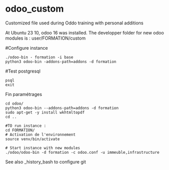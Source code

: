 # odoo_custom
Customized file used during Oddo training with personal additions

At Ubuntu 23 10, odoo 16 was installed. The developper folder for new odoo modules is :
user/FORMATION/custom

#Configure instance 
```
./odoo-bin - formation -i base
python3 odoo-bin -addons-path=addons -d formation
```
#Test postgresql
```
psql
exit
```

Fin paramétrages
```
cd odoo/
python3 odoo-bin --addons-path=addons -d formation
sudo apt-get -y install wkhtmltopdf
cd ..
```

```
#TO run instance :
cd FORMATION/
# Activation de l'environnement
source venv/bin/activate

# Start instance with new modules
./odoo/odoo-bin -d formation -c odoo.conf -u immeuble,infrastructure
```

See also _history_bash to configure git
